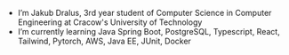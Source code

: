 - I’m Jakub Dralus, 3rd year student of Computer Science in Computer Engineering
  at Cracow's University of Technology
- I’m currently learning Java Spring Boot, PostgreSQL, Typescript, React, Tailwind, Pytorch, AWS, Java EE, JUnit, Docker

<!---
JakubDralus/JakubDralus is a ✨ special ✨ repository because its `README.md` (this file) appears on your GitHub profile.
You can click the Preview link to take a look at your changes.
--->
